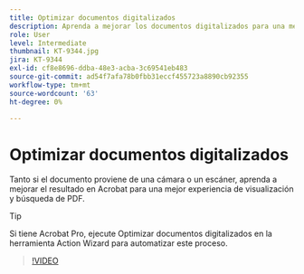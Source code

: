 ```yaml
---
title: Optimizar documentos digitalizados
description: Aprenda a mejorar los documentos digitalizados para una mejor experiencia de visualización y búsqueda de PDF
role: User
level: Intermediate
thumbnail: KT-9344.jpg
jira: KT-9344
exl-id: cf8e8696-ddba-48e3-acba-3c69541eb483
source-git-commit: ad54f7afa78b0fbb31eccf455723a8890cb92355
workflow-type: tm+mt
source-wordcount: '63'
ht-degree: 0%

---
```


# Optimizar documentos digitalizados

Tanto si el documento proviene de una cámara o un escáner, aprenda a mejorar el resultado en Acrobat para una mejor experiencia de visualización y búsqueda de PDF.

>[!TIP]
>
>Si tiene Acrobat Pro, ejecute Optimizar documentos digitalizados en la herramienta Action Wizard para automatizar este proceso.

>[!VIDEO](https://video.tv.adobe.com/v/340823?quality=12&learn=on&hidetitle=true)
